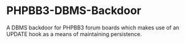 # PHPBB3-DBMS-Backdoor
A DBMS backdoor for PHPBB3 forum boards which makes use of an UPDATE hook as a means of maintaining persistence.
